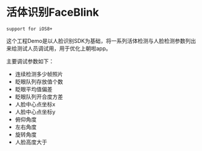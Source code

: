 # 活体识别FaceBlink

`support for iOS8+`

这个工程Demo是以人脸识别SDK为基础，将一系列活体检测与人脸检测参数列出来给测试人员调试用，用于优化上朝啦app。

主要调试参数如下：
* 连续检测多少帧照片
* 眨眼队列存放值个数
* 眨眼平均值偏差
* 眨眼队列开合度方差
* 人脸中心点坐标x
* 人脸中心点坐标y
* 俯仰角度
* 左右角度
* 旋转角度
* 人脸高度大于


```

```

